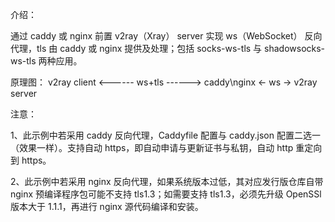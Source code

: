 介绍：

通过 caddy 或 nginx 前置 v2ray（Xray） server 实现 ws（WebSocket） 反向代理，tls 由 caddy 或 nginx 提供及处理；包括 socks-ws-tls 与 shadowsocks-ws-tls 两种应用。

原理图： v2ray client <------ ws+tls ------> caddy\nginx <- ws -> v2ray server

注意：

1、此示例中若采用 caddy 反向代理，Caddyfile 配置与 caddy.json 配置二选一（效果一样）。支持自动 https，即自动申请与更新证书与私钥，自动 http 重定向到 https。

2、此示例中若采用 nginx 反向代理，如果系统版本过低，其对应发行版仓库自带 nginx 预编译程序包可能不支持 tls1.3；如需要支持 tls1.3，必须先升级 OpenSSl 版本大于 1.1.1，再进行 nginx 源代码编译和安装。

